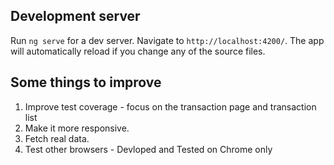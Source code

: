 ## Development server

Run `ng serve` for a dev server. Navigate to `http://localhost:4200/`. The app will automatically reload if you change any of the source files.

## Some things to improve

1. Improve test coverage - focus on the transaction page and transaction list
2. Make it more responsive.
3. Fetch real data.
4. Test other browsers - Devloped and Tested on Chrome only
